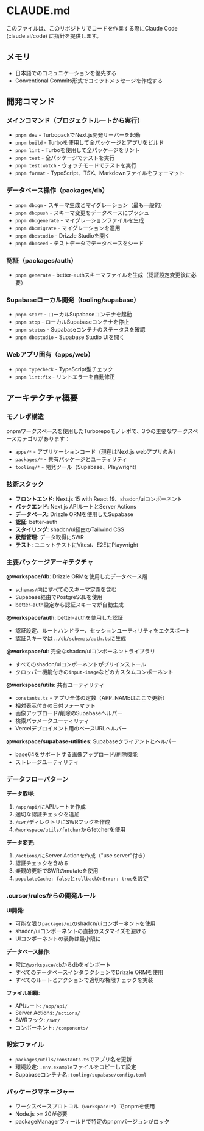 # CLAUDE.md

このファイルは、このリポジトリでコードを作業する際にClaude Code (claude.ai/code) に指針を提供します。

## メモリ

- 日本語でのコミュニケーションを優先する
- Conventional Commits形式でコミットメッセージを作成する

## 開発コマンド

### メインコマンド（プロジェクトルートから実行）
- `pnpm dev` - TurbopackでNext.js開発サーバーを起動
- `pnpm build` - Turboを使用して全パッケージとアプリをビルド
- `pnpm lint` - Turboを使用して全パッケージをリント
- `pnpm test` - 全パッケージでテストを実行
- `pnpm test:watch` - ウォッチモードでテストを実行
- `pnpm format` - TypeScript、TSX、Markdownファイルをフォーマット

### データベース操作（packages/db）
- `pnpm db:gm` - スキーマ生成とマイグレーション（最も一般的）
- `pnpm db:push` - スキーマ変更をデータベースにプッシュ
- `pnpm db:generate` - マイグレーションファイルを生成
- `pnpm db:migrate` - マイグレーションを適用
- `pnpm db:studio` - Drizzle Studioを開く
- `pnpm db:seed` - テストデータでデータベースをシード

### 認証（packages/auth）
- `pnpm generate` - better-authスキーマファイルを生成（認証設定変更後に必要）

### Supabaseローカル開発（tooling/supabase）
- `pnpm start` - ローカルSupabaseコンテナを起動
- `pnpm stop` - ローカルSupabaseコンテナを停止
- `pnpm status` - Supabaseコンテナのステータスを確認
- `pnpm db:studio` - Supabase Studio UIを開く

### Webアプリ固有（apps/web）
- `pnpm typecheck` - TypeScript型チェック
- `pnpm lint:fix` - リントエラーを自動修正

## アーキテクチャ概要

### モノレポ構造
pnpmワークスペースを使用したTurborepoモノレポで、3つの主要なワークスペースカテゴリがあります：
- `apps/*` - アプリケーションコード（現在はNext.js webアプリのみ）
- `packages/*` - 共有パッケージとユーティリティ
- `tooling/*` - 開発ツール（Supabase、Playwright）

### 技術スタック
- **フロントエンド**: Next.js 15 with React 19、shadcn/uiコンポーネント
- **バックエンド**: Next.js APIルートとServer Actions
- **データベース**: Drizzle ORMを使用したSupabase
- **認証**: better-auth
- **スタイリング**: shadcn/ui経由のTailwind CSS
- **状態管理**: データ取得にSWR
- **テスト**: ユニットテストにVitest、E2EにPlaywright

### 主要パッケージアーキテクチャ

**@workspace/db**: Drizzle ORMを使用したデータベース層
- `schemas/`内にすべてのスキーマ定義を含む
- Supabase経由でPostgreSQLを使用
- better-auth設定から認証スキーマが自動生成

**@workspace/auth**: better-authを使用した認証
- 認証設定、ルートハンドラー、セッションユーティリティをエクスポート
- 認証スキーマは`../db/schemas/auth.ts`に生成

**@workspace/ui**: 完全なshadcn/uiコンポーネントライブラリ
- すべてのshadcn/uiコンポーネントがプリインストール
- クロッパー機能付きの`input-image`などのカスタムコンポーネント

**@workspace/utils**: 共有ユーティリティ
- `constants.ts` - アプリ全体の定数（APP_NAMEはここで更新）
- 相対表示付きの日付フォーマット
- 画像アップロード/削除のSupabaseヘルパー
- 検索パラメータユーティリティ
- Vercelデプロイメント用のベースURLヘルパー

**@workspace/supabase-utilities**: Supabaseクライアントとヘルパー
- base64をサポートする画像アップロード/削除機能
- ストレージユーティリティ

### データフローパターン

**データ取得**: 
1. `/app/api/`にAPIルートを作成
2. 適切な認証チェックを追加
3. `/swr/`ディレクトリにSWRフックを作成
4. `@workspace/utils/fetcher`からfetcherを使用

**データ変更**:
1. `/actions/`にServer Actionを作成（"use server"付き）
2. 認証チェックを含める
3. 楽観的更新でSWRのmutateを使用
4. `populateCache: false`と`rollbackOnError: true`を設定

### .cursor/rulesからの開発ルール

**UI開発**:
- 可能な限り`packages/ui`のshadcn/uiコンポーネントを使用
- shadcn/uiコンポーネントの直接カスタマイズを避ける
- UIコンポーネントの装飾は最小限に

**データベース操作**:
- 常に`@workspace/db`からdbをインポート
- すべてのデータベースインタラクションでDrizzle ORMを使用
- すべてのルートとアクションで適切な権限チェックを実装

**ファイル組織**:
- APIルート: `/app/api/`
- Server Actions: `/actions/`
- SWRフック: `/swr/`
- コンポーネント: `/components/`

### 設定ファイル
- `packages/utils/constants.ts`でアプリ名を更新
- 環境設定: `.env.example`ファイルをコピーして設定
- Supabaseコンテナ名: `tooling/supabase/config.toml`

### パッケージマネージャー
- ワークスペースプロトコル（`workspace:*`）でpnpmを使用
- Node.js >= 20が必要
- packageManagerフィールドで特定のpnpmバージョンがロック